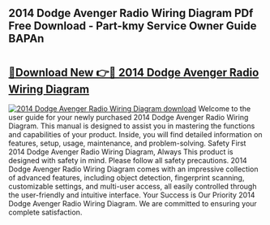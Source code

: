## 2014 Dodge Avenger Radio Wiring Diagram PDf Free Download - Part-kmy Service Owner Guide BAPAn

# <h2><a href="http://dfr63y.blite.top/?on=2014+Dodge+Avenger+Radio+Wiring+Diagram">🔗Download New 👉🔴 2014 Dodge Avenger Radio Wiring Diagram</a></h2>

[![2014 Dodge Avenger Radio Wiring Diagram download](https://i.imgur.com/lujVjoI.png)](http://dfr63y.blite.top/?on=2014+Dodge+Avenger+Radio+Wiring+Diagram)
Welcome to the user guide for your newly purchased 2014 Dodge Avenger Radio Wiring Diagram. This manual is designed to assist you in mastering the functions and capabilities of your product. Inside, you will find detailed information on features, setup, usage, maintenance, and problem-solving. Safety First 2014 Dodge Avenger Radio Wiring Diagram, Always This product is designed with safety in mind. Please follow all safety precautions. 2014 Dodge Avenger Radio Wiring Diagram comes with an impressive collection of advanced features, including object detection, fingerprint scanning, customizable settings, and multi-user access, all easily controlled through the user-friendly and intuitive interface. Your Success is Our Priority 2014 Dodge Avenger Radio Wiring Diagram. We are committed to ensuring your complete satisfaction.
